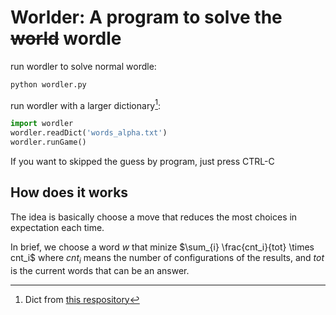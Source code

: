 # Worlder: A program to solve the ~~world~~ wordle

run wordler to solve normal wordle:

```bash
python wordler.py
```

run wordler with a larger dictionary[^1]:

``` python
import wordler
wordler.readDict('words_alpha.txt')
wordler.runGame()
```

If you want to skipped the guess by program, just press CTRL-C

[^1]: Dict from [this respository](https://github.com/dolph/dictionary)

## How does it works

The idea is basically choose a move that reduces the most choices in expectation each time.

In brief, we choose a word $w$ that minize $\sum_{i} \frac{cnt_i}{tot} \times cnt_i$ where $cnt_i$ means the number of configurations of the results, and $tot$ is the current words that can be an answer.
